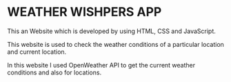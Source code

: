 # WEATHER WISHPERS APP

This an Website which is developed by using HTML, CSS and JavaScript.

This website is used to check the weather conditions of a particular location and current location.

In this website I used OpenWeather API to get the current weather conditions and also for locations.
